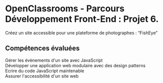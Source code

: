 # OpenClassrooms - Parcours Développement Front-End : Projet 6.
Créez un site accessible pour une plateforme de photographes : “FishEye”

## Compétences évaluées

Gérer les évènements d'un site avec JavaScript  
Développer une application web modulaire avec des design patterns  
Ecrire du code JavaScript maintenable  
Assurer l'accessibilité d'un site web  
